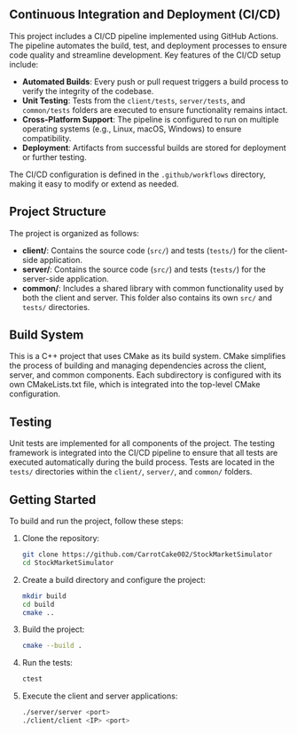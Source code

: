 ## Continuous Integration and Deployment (CI/CD)

This project includes a CI/CD pipeline implemented using GitHub Actions. The pipeline automates the build, test, and deployment processes to ensure code quality and streamline development. Key features of the CI/CD setup include:

- **Automated Builds**: Every push or pull request triggers a build process to verify the integrity of the codebase.
- **Unit Testing**: Tests from the `client/tests`, `server/tests`, and `common/tests` folders are executed to ensure functionality remains intact.
- **Cross-Platform Support**: The pipeline is configured to run on multiple operating systems (e.g., Linux, macOS, Windows) to ensure compatibility.
- **Deployment**: Artifacts from successful builds are stored for deployment or further testing.

The CI/CD configuration is defined in the `.github/workflows` directory, making it easy to modify or extend as needed.

## Project Structure

The project is organized as follows:

- **client/**: Contains the source code (`src/`) and tests (`tests/`) for the client-side application.
- **server/**: Contains the source code (`src/`) and tests (`tests/`) for the server-side application.
- **common/**: Includes a shared library with common functionality used by both the client and server. This folder also contains its own `src/` and `tests/` directories.

## Build System

This is a C++ project that uses CMake as its build system. CMake simplifies the process of building and managing dependencies across the client, server, and common components. Each subdirectory is configured with its own CMakeLists.txt file, which is integrated into the top-level CMake configuration.

## Testing

Unit tests are implemented for all components of the project. The testing framework is integrated into the CI/CD pipeline to ensure that all tests are executed automatically during the build process. Tests are located in the `tests/` directories within the `client/`, `server/`, and `common/` folders.

## Getting Started

To build and run the project, follow these steps:

1. Clone the repository:
    ```bash
    git clone https://github.com/CarrotCake002/StockMarketSimulator
    cd StockMarketSimulator
    ```

2. Create a build directory and configure the project:
    ```bash
    mkdir build
    cd build
    cmake ..
    ```

3. Build the project:
    ```bash
    cmake --build .
    ```

4. Run the tests:
    ```bash
    ctest
    ```

5. Execute the client and server applications:
    ```bash
    ./server/server <port>
    ./client/client <IP> <port>
    ```
